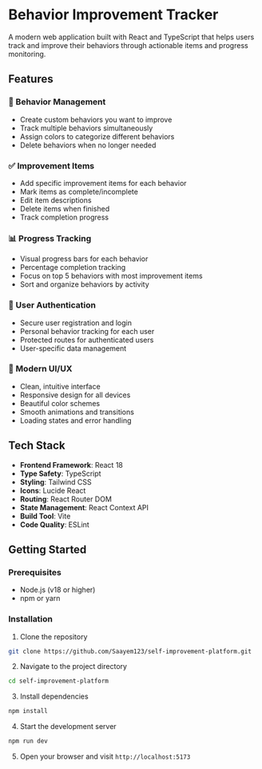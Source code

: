 # Behavior Improvement Tracker

A modern web application built with React and TypeScript that helps users track and improve their behaviors through actionable items and progress monitoring.


## Features

### 🎯 Behavior Management
- Create custom behaviors you want to improve
- Track multiple behaviors simultaneously
- Assign colors to categorize different behaviors
- Delete behaviors when no longer needed

### ✅ Improvement Items
- Add specific improvement items for each behavior
- Mark items as complete/incomplete
- Edit item descriptions
- Delete items when finished
- Track completion progress

### 📊 Progress Tracking
- Visual progress bars for each behavior
- Percentage completion tracking
- Focus on top 5 behaviors with most improvement items
- Sort and organize behaviors by activity

### 👤 User Authentication
- Secure user registration and login
- Personal behavior tracking for each user
- Protected routes for authenticated users
- User-specific data management

### 🎨 Modern UI/UX
- Clean, intuitive interface
- Responsive design for all devices
- Beautiful color schemes
- Smooth animations and transitions
- Loading states and error handling

## Tech Stack

- **Frontend Framework**: React 18
- **Type Safety**: TypeScript
- **Styling**: Tailwind CSS
- **Icons**: Lucide React
- **Routing**: React Router DOM
- **State Management**: React Context API
- **Build Tool**: Vite
- **Code Quality**: ESLint

## Getting Started

### Prerequisites

- Node.js (v18 or higher)
- npm or yarn

### Installation

1. Clone the repository
```bash
git clone https://github.com/Saayem123/self-improvement-platform.git
```

2. Navigate to the project directory
```bash
cd self-improvement-platform
```

3. Install dependencies
```bash
npm install
```

4. Start the development server
```bash
npm run dev
```

5. Open your browser and visit `http://localhost:5173`
